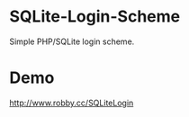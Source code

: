 # SQLite-Login-Scheme
Simple PHP/SQLite login scheme.

# Demo
<a href="http://www.robby.cc/SQLiteLogin" target="_blank">http://www.robby.cc/SQLiteLogin</a>

